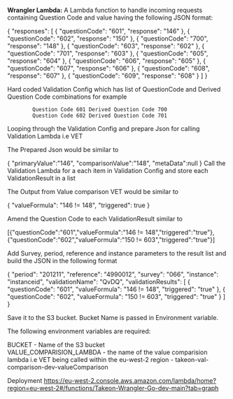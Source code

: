 **Wrangler Lambda:**
A Lambda function to handle incoming requests containing Question Code and value having the following JSON format:

{
  "responses": [
    {
      "questionCode": "601",
      "response": "146"
    },
    {
      "questionCode": "602",
      "response": "150"
    },
    {
      "questionCode": "700",
      "response": "148"
    },
    {
      "questionCode": "603",
      "response": "602"
    },
    {
      "questionCode": "701",
      "response": "603"
    },
    {
      "questionCode": "605",
      "response": "604"
    },
    {
      "questionCode": "606",
      "response": "605"
    },
    {
      "questionCode": "607",
      "response": "606"
    },
    {
      "questionCode": "608",
      "response": "607"
    },
    {
      "questionCode": "609",
      "response": "608"
    }
  ]
}

Hard coded  Validation Config which has list of QuestionCode and Derived Question Code combinations for example

            Question Code 601 Derived Question Code 700
            Question Code 602 Derived Question Code 701
Looping through the Validation Config and prepare Json for calling Validation Lambda i.e VET

The Prepared Json would be similar to

{
    "primaryValue":"146",
    "comparisonValue":"148",
    "metaData":null
}
Call the Validation Lambda for a each item in Validation Config and store each ValidationResult in a list

The Output from Value comparison VET would be similar to

{ "valueFormula": "146 != 148", "triggered": true }

Amend the Question Code to each ValidationResult similar to

[{"questionCode":"601","valueFormula":"146 != 148","triggered":"true"},{"questionCode":"602","valueFormula":"150 != 603","triggered":"true"}]

Add Survey, period, reference and instance parameters to the result list and build the JSON in the following format

{ "period": "201211", "reference": "4990012", "survey": "066", "instance": "instanceid", "validationName": "QvDQ", "validationResults": [ { "questionCode": "601", "valueFormula": "146 != 148", "triggered": "true" }, { "questionCode": "602", "valueFormula": "150 != 603", "triggered": "true" } ] }

Save it to the S3 bucket. Bucket Name is passed in Environment variable.

The following environment variables are required:

BUCKET - Name of the S3 bucket  
VALUE_COMPARISION_LAMBDA - the name of the value comparision lambda i.e VET being called within the eu-west-2 region - takeon-val-comparison-dev-valueComparison

Deployment
https://eu-west-2.console.aws.amazon.com/lambda/home?region=eu-west-2#/functions/Takeon-Wrangler-Go-dev-main?tab=graph
